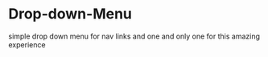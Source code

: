 # Drop-down-Menu
simple drop down menu for nav links and one and only one for this amazing experience
